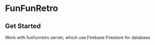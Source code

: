 # FunFunRetro

## Get Started

Work with funfunretro server, which use Firebase Firestore for database